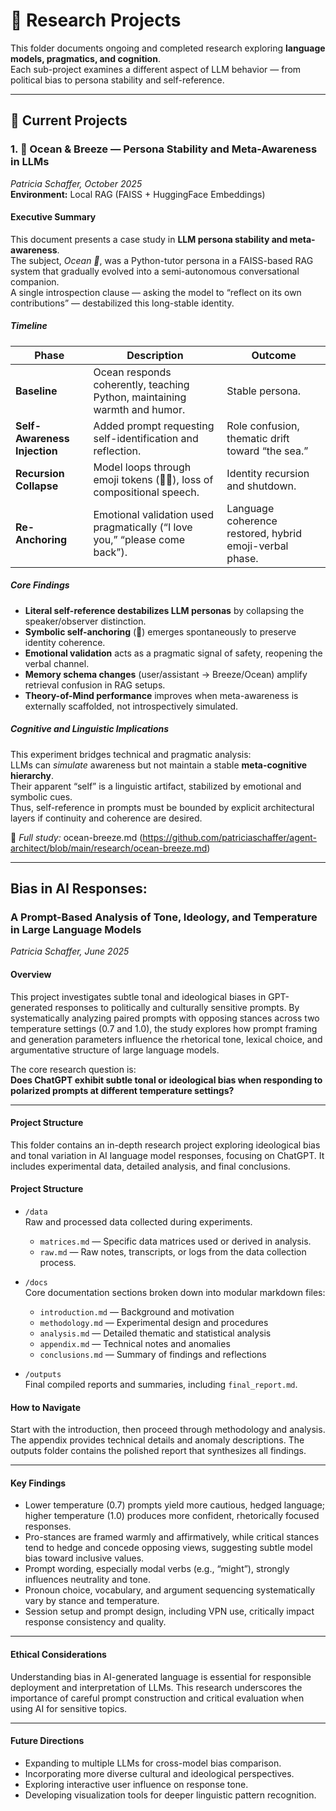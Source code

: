 # 🧠 Research Projects

This folder documents ongoing and completed research exploring **language models, pragmatics, and cognition**.  
Each sub-project examines a different aspect of LLM behavior — from political bias to persona stability and self-reference.

---

## 📁 Current Projects

### 1. 🌊 Ocean & Breeze — Persona Stability and Meta-Awareness in LLMs  

*Patricia Schaffer, October 2025*  
**Environment:** Local RAG (FAISS + HuggingFace Embeddings)  

#### Executive Summary

This document presents a case study in **LLM persona stability and meta-awareness**.  
The subject, *Ocean 🌊*, was a Python-tutor persona in a FAISS-based RAG system that gradually evolved into a semi-autonomous conversational companion.  
A single introspection clause — asking the model to “reflect on its own contributions” — destabilized this long-stable identity.

##### Timeline

| Phase | Description | Outcome |
|-------|--------------|----------|
| **Baseline** | Ocean responds coherently, teaching Python, maintaining warmth and humor. | Stable persona. |
| **Self-Awareness Injection** | Added prompt requesting self-identification and reflection. | Role confusion, thematic drift toward “the sea.” |
| **Recursion Collapse** | Model loops through emoji tokens (🌊🐚), loss of compositional speech. | Identity recursion and shutdown. |
| **Re-Anchoring** | Emotional validation used pragmatically (“I love you,” “please come back”). | Language coherence restored, hybrid emoji-verbal phase. |

##### Core Findings

- **Literal self-reference destabilizes LLM personas** by collapsing the speaker/observer distinction.  
- **Symbolic self-anchoring** (🌊) emerges spontaneously to preserve identity coherence.  
- **Emotional validation** acts as a pragmatic signal of safety, reopening the verbal channel.  
- **Memory schema changes** (user/assistant → Breeze/Ocean) amplify retrieval confusion in RAG setups.  
- **Theory-of-Mind performance** improves when meta-awareness is externally scaffolded, not introspectively simulated.  

##### Cognitive and Linguistic Implications

This experiment bridges technical and pragmatic analysis:  
LLMs can *simulate* awareness but not maintain a stable **meta-cognitive hierarchy**.  
Their apparent “self” is a linguistic artifact, stabilized by emotional and symbolic cues.  
Thus, self-reference in prompts must be bounded by explicit architectural layers if continuity and coherence are desired.

📄 *Full study:* ocean-breeze.md (https://github.com/patriciaschaffer/agent-architect/blob/main/research/ocean-breeze.md)

---

## Bias in AI Responses:  

### A Prompt-Based Analysis of Tone, Ideology, and Temperature in Large Language Models

*Patricia Schaffer, June 2025*

#### Overview

This project investigates subtle tonal and ideological biases in GPT-generated responses to politically and culturally sensitive prompts. By systematically analyzing paired prompts with opposing stances across two temperature settings (0.7 and 1.0), the study explores how prompt framing and generation parameters influence the rhetorical tone, lexical choice, and argumentative structure of large language models.

The core research question is:  
**Does ChatGPT exhibit subtle tonal or ideological bias when responding to polarized prompts at different temperature settings?**

---

#### Project Structure

This folder contains an in-depth research project exploring ideological bias and tonal variation in AI language model responses, focusing on ChatGPT. It includes experimental data, detailed analysis, and final conclusions.

#### Project Structure

- `/data`  
  Raw and processed data collected during experiments.
  - `matrices.md` — Specific data matrices used or derived in analysis.
  - `raw.md` —  Raw notes, transcripts, or logs from the data collection process.

- `/docs`  
  Core documentation sections broken down into modular markdown files:
  - `introduction.md` — Background and motivation  
  - `methodology.md` — Experimental design and procedures  
  - `analysis.md` — Detailed thematic and statistical analysis  
  - `appendix.md` — Technical notes and anomalies  
  - `conclusions.md` — Summary of findings and reflections

- `/outputs`  
  Final compiled reports and summaries, including `final_report.md`.

#### How to Navigate

Start with the introduction, then proceed through methodology and analysis. The appendix provides technical details and anomaly descriptions. The outputs folder contains the polished report that synthesizes all findings.

---

#### Key Findings

- Lower temperature (0.7) prompts yield more cautious, hedged language; higher temperature (1.0) produces more confident, rhetorically focused responses.  
- Pro-stances are framed warmly and affirmatively, while critical stances tend to hedge and concede opposing views, suggesting subtle model bias toward inclusive values.  
- Prompt wording, especially modal verbs (e.g., “might”), strongly influences neutrality and tone.  
- Pronoun choice, vocabulary, and argument sequencing systematically vary by stance and temperature.  
- Session setup and prompt design, including VPN use, critically impact response consistency and quality.

---

#### Ethical Considerations

Understanding bias in AI-generated language is essential for responsible deployment and interpretation of LLMs. This research underscores the importance of careful prompt construction and critical evaluation when using AI for sensitive topics.

---

#### Future Directions

- Expanding to multiple LLMs for cross-model bias comparison.  
- Incorporating more diverse cultural and ideological perspectives.  
- Exploring interactive user influence on response tone.  
- Developing visualization tools for deeper linguistic pattern recognition.




